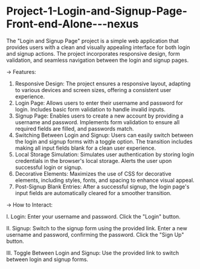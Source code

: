 # Project-1-Login-and-Signup-Page-Front-end-Alone---nexus
The "Login and Signup Page" project is a simple web application that provides users with a clean and visually appealing interface for both login and signup actions. The project incorporates responsive design, form validation, and seamless navigation between the login and signup pages.


-> Features:
1. Responsive Design: The project ensures a responsive layout, adapting to various devices and screen sizes, offering a consistent user experience.
2. Login Page: Allows users to enter their username and password for login. Includes basic form validation to handle invalid inputs.
3. Signup Page: Enables users to create a new account by providing a username and password. Implements form validation to ensure all required fields are filled, and passwords match.
4. Switching Between Login and Signup: Users can easily switch between the login and signup forms with a toggle option. The transition includes making all input fields blank for a clean user experience.
5. Local Storage Simulation: Simulates user authentication by storing login credentials in the browser's local storage. Alerts the user upon successful login or signup.
6. Decorative Elements: Maximizes the use of CSS for decorative elements, including styles, fonts, and spacing to enhance visual appeal.
7. Post-Signup Blank Entries: After a successful signup, the login page's input fields are automatically cleared for a smoother transition.

-> How to Interact:

I. Login:
Enter your username and password.
Click the "Login" button.

II. Signup:
Switch to the signup form using the provided link.
Enter a new username and password, confirming the password.
Click the "Sign Up" button.

III. Toggle Between Login and Signup:
Use the provided link to switch between login and signup forms.
